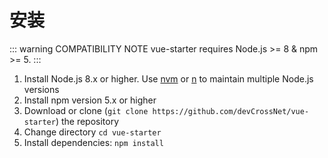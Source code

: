 # 安装

::: warning COMPATIBILITY NOTE
vue-starter requires Node.js >= 8 & npm >= 5.
:::

1. Install Node.js 8.x or higher. Use [nvm](https://github.com/creationix/nvm) or [n](https://github.com/tj/n) to maintain multiple Node.js versions
2. Install npm version 5.x or higher
3. Download or clone (`git clone https://github.com/devCrossNet/vue-starter`) the repository
4. Change directory `cd vue-starter`
5. Install dependencies: `npm install`
